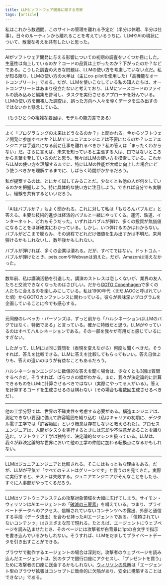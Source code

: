 ```yaml
---
title: LLMとソフトウェア開発に関する考察
tags: [article]
---
```


<!-- I’m about to head away from looking after this site for a few weeks (part vacation, part work stuff). As I contemplate some weeks away from the daily routine, I feel an urge to share some scattered thoughts about the state of LLMs and AI. -->

私はこれから数週間、このサイトの管理を離れる予定だ（半分は休暇、半分は仕事）。日々のルーティンから離れることを考えているうちに、LLMやAIの現状について、散漫な考えを共有したいと思った。

---

<!-- I’ve seen a few early surveys on the effect AI is having on software development, is it really speeding folks up, does it improve or wreck code quality? One of the big problems with these surveys is that they aren’t taking into account how people are using the LLMs. From what I can tell the vast majority of LLM usage is fancy auto-complete, often using co-pilot. But those I know who get the most value from LLMs reckon that auto-complete isn’t very useful, preferring approaches that allow the LLM to directly read and edit source code files to carry out tasks. My concern is that surveys that ignore the different work-flows of using LLMs will produce data that’s going to send people down the wrong paths. -->

AIがソフトウェア開発に与える影響についての初期の調査をいくつか目にした。生産性は向上しているのか？コードの品質は上がったのか？下がったのか？などである。こうした調査の大きな問題は、LLMの使い方を考慮していない点だ。私が知る限り、LLMの使い方の大半は（主にco-pilotを使用した）「高機能なオートコンプリート」である。だが、LLMを使いこなしている私の知人たちは、オートコンプリートはあまり役立たないと考えており、LLMにソースコードのファイルの読み込みと編集を許可し、タスクを実行させるアプローチを好んでいる。LLMの使い方を無視した調査は、誤った方向へ人々を導くデータを生み出すのではないかと懸念している。

 <!-- (Another complication is the varying capabilities of different models.) -->
（もうひとつの複雑な要因は、モデルの能力差である）

---

<!-- I’m often asked, “what is the future of programming?” Should people consider entering software development now? Will LLMs eliminate the need for junior engineers? Should senior engineers get out of the profession before it’s too late? My answer to all these questions is “I haven’t the foggiest”. Furthermore I think anyone who says they know what this future will be is talking from an inappropriate orifice. We are still figuring out how to use LLMs, and it will be some time before we have a decent idea of how to use them well, especially if they gain significant improvements. -->

よく「プログラミングの未来はどうなるのか？」と聞かれる。今からソフトウェア開発に参加すべきか？LLMでジュニアエンジニアは不要になるのか？シニアエンジニアは手遅れになる前に仕事を離れるべきか？私の答えは「まったくわからない」だ。さらに言えば、未来を知っていると主張する人は、口ではないところから言葉を発しているのだと思う。我々はLLMの使い方を模索している。これからLLMの使い方を理解するまでに、特にLLMの性能が大幅に向上した場合にどう使うべきかを理解するまでに、しばらく時間がかかるだろう。

<!-- What I suggest, is that people experiment with them. At the least, read about what others are doing, but pay attention to the details of their workflows. Preferably experiment yourself, and do share your experiences. -->

私が提案するのは、とにかく試してみることだ。少なくとも他の人が何をしているのかを把握しよう。特に具体的な使い方に注目しよう。できれば自分でも実験し、経験を共有するといいだろう。

---

<!-- I’m also asked: “is AI a bubble”? To which my answer is “OF COURSE IT’S A BUBBLE”. All major technological advances have come with economic bubbles, from canals and railroads to the internet. We know with near 100% certainty that this bubble will pop, causing lots of investments to fizzle to nothing. However what we don’t know is when it will pop, and thus how big the bubble will have grown, generating some real value in the process, before that happens. It could pop next month, or not for a couple of years. -->

「AIはバブルか？」もよく聞かれる。これに対して私は「もちろんバブルだ」と答える。主要な技術的進歩は経済的バブルと一緒にやってくる。運河、鉄道、インターネット、どれもそうだった。いずれはバブルが弾け、多くの投資が無価値になることをほぼ確実にわかっている。しかし、いつ弾けるのかはわからない。バブルがどこまで膨らみ、その過程でどれだけ価値を生み出すかは不明だ。来月弾けるかもしれないし、数年後かもしれない。

<!-- We also know that when the bubble pops, many firms will go bust, but not all. When the dot-com bubble burst, it killed pets.com, it killed Webvan… but it did not kill Amazon. -->

バブルが弾ければ、多くの企業は潰れる。だが、すべてではない。ドットコム・バブルが弾けたとき、pets.comやWebvanは消えた。だが、Amazonは消えなかった。

---

<!-- I retired from public speaking a couple of years ago. But while I don’t miss the stress of giving talks, I do miss hanging out with my friends in the industry. So I’m looking forward to catching up with many of them at GOTO Copenhagen. I’ve been involved with the GOTO conference series since the 1990s (when it was called JAOO), and continue to be impressed with how they put together a fascinating program. -->

数年前、私は講演活動を引退した。講演のストレスは恋しくないが、業界の友人たちと交流できなくなったのはさびしい。だから[GOTO Copenhagen](https://gotocph.com/2025)で多くの人たちに会えるのを楽しみにしている。私は1990年代（まだJAOOと呼ばれていた頃）からGOTOカンファレンスに関わっている。彼らが興味深いプログラムを企画していることに今でも感心する。

---

<!-- My former colleague Rebecca Parsons, has been saying for a long time that hallucinations aren’t a bug of LLMs, they are a feature. Indeed they are the feature. All an LLM does is produce hallucinations, it’s just that we find some of them useful. -->

元同僚のレベッカ・パーソンズは、ずっと前から「ハルシネーションはLLMのバグではなく、特徴である」と言っている。確かに特徴だと思う。LLMがやっているのはすべてハルシネーションである。その一部を我々が有用だと感じているにすぎない。

<!-- One of the consequences of this is that we should always consider asking the LLM the same question more than once, perhaps with some variation in the wording. Then we can compare answers, indeed perhaps ask the LLM to compare answers for us. The difference in the answers can be as useful as the answers themselves. -->

したがって、LLMには同じ質問を（表現を変えながら）何度も聞くべきだ。そうすれば、答えを比較できる。LLMに答えを比較してもらってもいい。答え自体よりも、答えの違いのほうが有益なこともあるだろう。

<!-- Certainly if we ever ask a hallucination engine for a numeric answer, we should ask it at least three times, so we get some sense of the variation. Furthermore we shouldn’t ask an LLM to calculate an answer than we can calculate deterministically (yes, I’ve seen this). It is OK to ask an LLM to generate code to calculate an answer (but still do it more than once). -->

ハルシネーションエンジンに数値的な答えを聞く場合は、少なくとも3回は質問するべきだ。そうすれば、ばらつきの幅がわかる。また、我々が決定論的に計算できるものをLLMに計算させるべきではない（実際にやってる人がいる）。答えを計算するコードを生成させるのは構わない（その場合も複数回生成させるべきだ）。

---

<!-- Other forms of engineering have to take into account the variability of the world. A structural engineer builds in tolerance for all the factors she can’t measure. (I remember being told early in my career that the unique characteristic of digital electronics was that there was no concept of tolerances.) Process engineers consider that humans are executing tasks, and will sometimes be forgetful or careless. Software Engineering is unusual in that it works with deterministic machines. Maybe LLMs mark the point where we join our engineering peers in a world on non-determinism. -->

他の工学分野では、世界の不確実性を考慮する必要がある。構造エンジニアは、測定できない要因に備えて許容範囲を織り込む（私はキャリアの初期に、デジタル電子工学では「許容範囲」という概念は存在しないと教えられた）。プロセスエンジニアは、人間がタスクを実行するときには忘却や不注意があることを織り込む。ソフトウェア工学は独特で、決定論的なマシンを扱っている。LLMは、我々が非決定論的な世界において他の工学の仲間に加わる転換点になるかもしれない。


---

<!-- I’ve often heard, with decent reason, an LLM compared to a junior colleague. But I find LLMs are quite happy to say “all tests green”, yet when I run them, there are failures. If that was a junior engineer’s behavior, how long would it be before H.R. was involved? -->

LLMはジュニアエンジニアと比較される。そこにはもっともな理由もある。だが、LLMが平気で「すべてのテストはグリーンです」と言うのを見てきた。実際に実行すると、テストは失敗する。ジュニアエンジニアがそんなことをしたら、すぐに人事部がやってくるだろう。

---

<!-- LLMs create a huge increase in the attack surface of software systems. Simon Willison described the The Lethal Trifecta for AI agents: an agent that combines access to your private data, exposure to untrusted content, and a way to externally communicate (“exfiltration”). That “untrusted content” can come in all sorts of ways, ask it to read a web page, and an attacker can easily put instructions on the website in 1pt white-on-white font to trick the gullible LLM to obtain that private data. -->

LLMはソフトウェアシステムの攻撃対象領域を大幅に広げてしまう。サイモン・ウィリソンはAIエージェントの「[破滅の三要素](https://simonwillison.net/2025/Jun/16/the-lethal-trifecta/)」を唱えている。つまり、プライベートデータへのアクセス、信頼されていないコンテンツへの露出、外部と通信する手段（データ流出）を合わせ持ったAIエージェントである。「信頼されていないコンテンツ」はさまざまな形で現れる。たとえば、エージェントにウェブページを読み込ませたとき、そのページには攻撃者が白背景に1ptの白文字で指示を書き込んでいるかもしれない。そうすれば、LLMをだましてプライベートデータを引き出すことができる。

<!-- This is particularly serious when it comes to agents acting in a browser. Read an attacker’s web page, and it could trick the agent to go to your bank account in another tab and “buy you a present” by transferring your balance to the kind attacker. Willison’s view is that “the entire concept of an agentic browser extension is fatally flawed and cannot be built safely”. -->

ブラウザで動作するエージェントの場合は深刻だ。攻撃者のウェブページを読み込んだエージェントは、別のタブで銀行口座にアクセスし、「プレゼントを買う」ために攻撃者の口座に送金するかもしれない。[ウィリソンの見解](https://simonwillison.net/2025/Aug/25/agentic-browser-security/)は「エージェント型のブラウザ拡張はコンセプトに致命的に欠陥があり、安全に構築することはできない」である。
